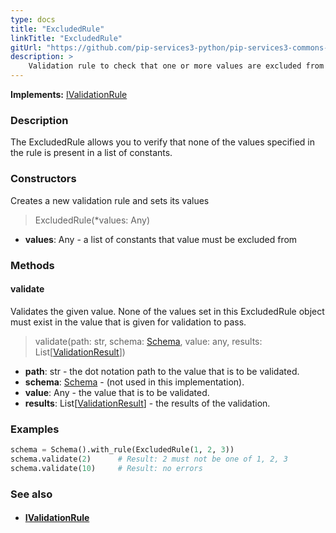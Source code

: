```yaml
---
type: docs
title: "ExcludedRule"
linkTitle: "ExcludedRule"
gitUrl: "https://github.com/pip-services3-python/pip-services3-commons-python"
description: >
    Validation rule to check that one or more values are excluded from the list of constants.
---
```


**Implements:** [IValidationRule](../ivalidation_rule)

### Description

The ExcludedRule allows you to verify that none of the values specified in the rule is present in a list of constants.

### Constructors
Creates a new validation rule and sets its values

> ExcludedRule(*values: Any)

- **values**: Any - a list of constants that value must be excluded from

### Methods

#### validate
Validates the given value. None of the values set in this ExcludedRule object must exist 
in the value that is given for validation to pass.

> validate(path: str, schema: [Schema](../schema), value: any, results: List[[ValidationResult](../validation_result)]) 

- **path**: str - the dot notation path to the value that is to be validated.
- **schema**: [Schema](../schema) - (not used in this implementation).
- **value**: Any - the value that is to be validated.
- **results**: List[[ValidationResult](../validation_result)] - the results of the validation.

### Examples

```python
schema = Schema().with_rule(ExcludedRule(1, 2, 3))
schema.validate(2)      # Result: 2 must not be one of 1, 2, 3
schema.validate(10)     # Result: no errors
```

### See also
- #### [IValidationRule](../ivalidation_rule)
